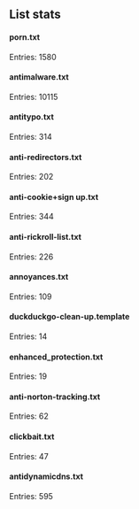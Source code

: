 ## List stats
#### porn.txt
Entries: 1580 <br> 
#### antimalware.txt
Entries: 10115 <br> 
#### antitypo.txt
Entries: 314 <br> 
#### anti-redirectors.txt
Entries: 202 <br> 
#### anti-cookie+sign up.txt
Entries: 344 <br> 
#### anti-rickroll-list.txt
Entries: 226 <br> 
#### annoyances.txt
Entries: 109 <br> 
#### duckduckgo-clean-up.template
Entries: 14 <br> 
#### enhanced_protection.txt
Entries: 19 <br> 
#### anti-norton-tracking.txt
Entries: 62 <br> 
#### clickbait.txt
Entries: 47 <br> 
#### antidynamicdns.txt
Entries: 595 <br> 
